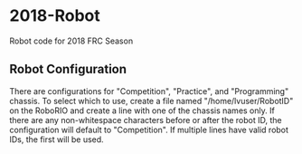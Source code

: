 # 2018-Robot
Robot code for 2018 FRC Season

## Robot Configuration
There are configurations for "Competition", "Practice", and "Programming" chassis.  To select which to use, create a file named "/home/lvuser/RobotID" on the RoboRIO and create a line with one of the chassis names only.  If there are any non-whitespace characters before or after the robot ID, the configuration will default to "Competition".  If multiple lines have valid robot IDs, the first will be used.
